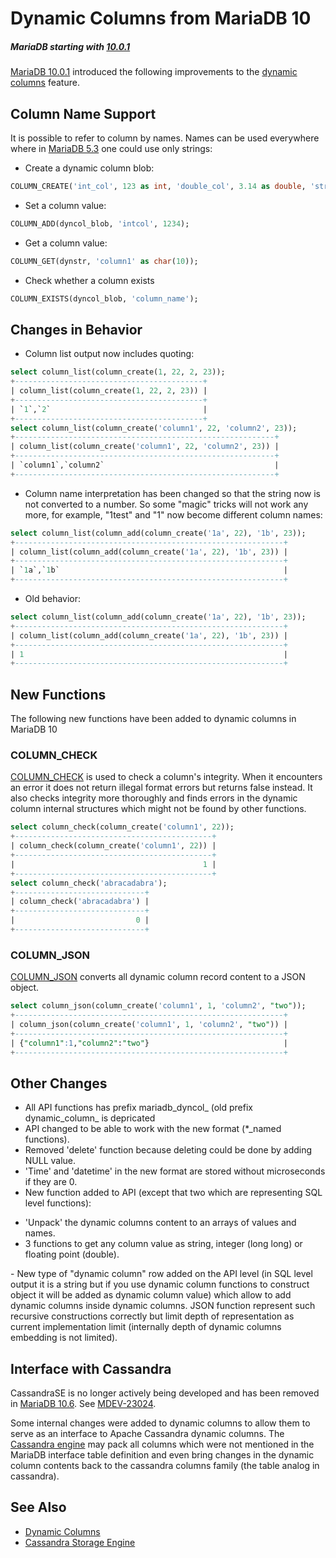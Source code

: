 # Dynamic Columns from MariaDB 10

##### MariaDB starting with [10.0.1](/kb/en/mariadb-1001-release-notes/)

[MariaDB 10.0.1](/kb/en/mariadb-1001-release-notes/) introduced the following improvements to the [dynamic columns](/sql-statements-structure/nosql/dynamic-columns/) feature.

## Column Name Support

It is possible to refer to column by names. Names can be used everywhere where in [MariaDB 5.3](/kb/en/what-is-mariadb-53/) one could use only strings:

- Create a dynamic column blob:

```sql
COLUMN_CREATE('int_col', 123 as int, 'double_col', 3.14 as double, 'string_col', 'text-data' as char);
```

- Set a column value:

```sql
COLUMN_ADD(dyncol_blob, 'intcol', 1234);
```

- Get a column value:

```sql
COLUMN_GET(dynstr, 'column1' as char(10));
```

- Check whether a column exists

```sql
COLUMN_EXISTS(dyncol_blob, 'column_name');
```

## Changes in Behavior

- Column list output now includes quoting:

```sql
select column_list(column_create(1, 22, 2, 23));
+------------------------------------------+
| column_list(column_create(1, 22, 2, 23)) |
+------------------------------------------+
| `1`,`2`                                  |
+------------------------------------------+
select column_list(column_create('column1', 22, 'column2', 23)); 
+----------------------------------------------------------+
| column_list(column_create('column1', 22, 'column2', 23)) |
+----------------------------------------------------------+
| `column1`,`column2`                                      |
+----------------------------------------------------------+
```

- Column name interpretation has been changed so that the string now is not converted to a number. So some "magic" tricks will not work any more, for example, "1test" and "1" now become different column names:

```sql
select column_list(column_add(column_create('1a', 22), '1b', 23));
+------------------------------------------------------------+
| column_list(column_add(column_create('1a', 22), '1b', 23)) |
+------------------------------------------------------------+
| `1a`,`1b`                                                  |
+------------------------------------------------------------+
```

- Old behavior:

```sql
select column_list(column_add(column_create('1a', 22), '1b', 23));
+------------------------------------------------------------+
| column_list(column_add(column_create('1a', 22), '1b', 23)) |
+------------------------------------------------------------+
| 1                                                          |
+------------------------------------------------------------+
```

## New Functions

The following new functions have been added to dynamic columns in MariaDB 10

### COLUMN_CHECK

[COLUMN_CHECK](/built-in-functions/special-functions/dynamic-columns-functions/column_check/) is used to check a column's integrity. When it encounters an error
it does not return illegal format errors but returns false instead. It also
checks integrity more thoroughly and finds errors in the dynamic column
internal structures which might not be found by other functions.

```sql
select column_check(column_create('column1', 22));
+--------------------------------------------+
| column_check(column_create('column1', 22)) |
+--------------------------------------------+
|                                          1 |
+--------------------------------------------+
select column_check('abracadabra');
+-----------------------------+
| column_check('abracadabra') |
+-----------------------------+
|                           0 |
+-----------------------------+
```

### COLUMN_JSON

[COLUMN_JSON](column-json) converts all dynamic column record content to a JSON object.

```sql
select column_json(column_create('column1', 1, 'column2', "two"));
+------------------------------------------------------------+
| column_json(column_create('column1', 1, 'column2', "two")) |
+------------------------------------------------------------+
| {"column1":1,"column2":"two"}                              |
+------------------------------------------------------------+
```

## Other Changes

- All API functions has prefix mariadb_dyncol_ (old prefix dynamic_column_ is depricated
- API changed to be able to work with the new format (*_named functions).
- Removed 'delete' function because deleting could be done by adding NULL value.
- 'Time' and 'datetime' in the new format are stored without microseconds if they are 0.
- New function added to API (except that two which are representing SQL level functions):
<ul start="1"><li>'Unpack' the dynamic columns content to an arrays of values and names.
</li><li>3 functions to get any column value as string, integer (long long) or floating point (double).
</li></ul>
- New type of "dynamic column" row added on the API level (in SQL level output it is a string but if you use dynamic column functions to construct object it will be added as dynamic column value) which allow to add dynamic columns inside dynamic columns. JSON function represent such recursive constructions correctly but limit depth of representation as current implementation limit (internally depth of dynamic columns embedding is not limited).

## Interface with Cassandra

CassandraSE is no longer actively being developed and has been removed in [MariaDB 10.6](/kb/en/what-is-mariadb-106/). See [MDEV-23024](https://jira.mariadb.org/browse/MDEV-23024).

Some internal changes were added to dynamic columns to allow them to serve as
an interface to Apache Cassandra dynamic columns. The [Cassandra engine](/kb/en/cassandra-storage-engine/) may pack all columns which were not mentioned in the MariaDB interface table definition
and even bring changes in the dynamic column contents back to the cassandra
columns family (the table analog in cassandra).

## See Also

- [Dynamic Columns](/sql-statements-structure/nosql/dynamic-columns/)
- [Cassandra Storage Engine](/kb/en/cassandra-storage-engine/)